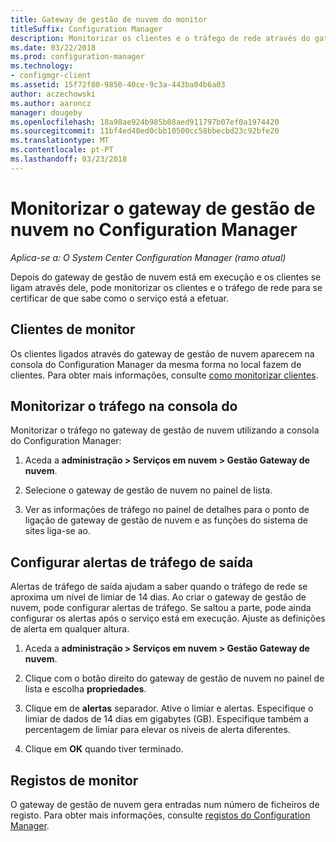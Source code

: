 ```yaml
---
title: Gateway de gestão de nuvem do monitor
titleSuffix: Configuration Manager
description: Monitorizar os clientes e o tráfego de rede através do gateway de gestão de nuvem (CMG).
ms.date: 03/22/2018
ms.prod: configuration-manager
ms.technology:
- configmgr-client
ms.assetid: 15f72f80-9850-40ce-9c3a-443ba04b6a03
author: aczechowski
ms.author: aaroncz
manager: dougeby
ms.openlocfilehash: 18a98ae924b985b08aed911797b07ef0a1974420
ms.sourcegitcommit: 11bf4ed40ed0cbb10500cc58bbecbd23c92bfe20
ms.translationtype: MT
ms.contentlocale: pt-PT
ms.lasthandoff: 03/23/2018
---
```

# <a name="monitor-cloud-management-gateway-in-configuration-manager"></a>Monitorizar o gateway de gestão de nuvem no Configuration Manager

*Aplica-se a: O System Center Configuration Manager (ramo atual)*

Depois do gateway de gestão de nuvem está em execução e os clientes se ligam através dele, pode monitorizar os clientes e o tráfego de rede para se certificar de que sabe como o serviço está a efetuar.



## <a name="monitor-clients"></a>Clientes de monitor

Os clientes ligados através do gateway de gestão de nuvem aparecem na consola do Configuration Manager da mesma forma no local fazem de clientes. Para obter mais informações, consulte [como monitorizar clientes](/sccm/core/clients/manage/monitor-clients).



## <a name="monitor-traffic-in-the-console"></a>Monitorizar o tráfego na consola do

Monitorizar o tráfego no gateway de gestão de nuvem utilizando a consola do Configuration Manager:

1. Aceda a **administração > Serviços em nuvem > Gestão Gateway de nuvem**.

2. Selecione o gateway de gestão de nuvem no painel de lista.

3. Ver as informações de tráfego no painel de detalhes para o ponto de ligação de gateway de gestão de nuvem e as funções do sistema de sites liga-se ao.



## <a name="set-up-outbound-traffic-alerts"></a>Configurar alertas de tráfego de saída

Alertas de tráfego de saída ajudam a saber quando o tráfego de rede se aproxima um nível de limiar de 14 dias. Ao criar o gateway de gestão de nuvem, pode configurar alertas de tráfego. Se saltou a parte, pode ainda configurar os alertas após o serviço está em execução. Ajuste as definições de alerta em qualquer altura.

1. Aceda a **administração > Serviços em nuvem > Gestão Gateway de nuvem**.

2. Clique com o botão direito do gateway de gestão de nuvem no painel de lista e escolha **propriedades**.

3. Clique em de **alertas** separador. Ative o limiar e alertas. Especifique o limiar de dados de 14 dias em gigabytes (GB). Especifique também a percentagem de limiar para elevar os níveis de alerta diferentes.

4. Clique em **OK** quando tiver terminado.



## <a name="monitor-logs"></a>Registos de monitor

O gateway de gestão de nuvem gera entradas num número de ficheiros de registo. Para obter mais informações, consulte [registos do Configuration Manager](/sccm/core/plan-design/hierarchy/log-files#cloud-management-gateway).
